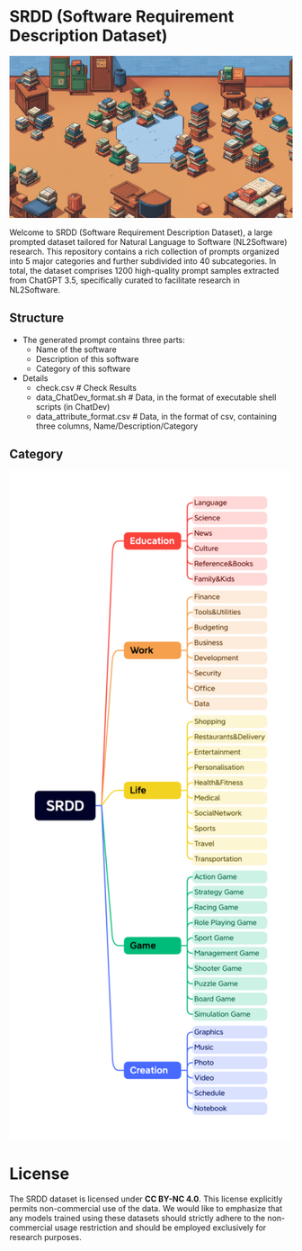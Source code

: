 # SRDD (Software Requirement Description Dataset)

<p align="center">
  <img src='./cover.png' width=800>
</p>

Welcome to SRDD (Software Requirement Description Dataset), a large prompted dataset tailored for Natural Language to Software (NL2Software) research. This repository contains a rich collection of prompts organized into 5 major categories and further subdivided into 40 subcategories. In total, the dataset comprises 1200 high-quality prompt samples extracted from ChatGPT 3.5, specifically curated to facilitate research in NL2Software.

## Structure
- The generated prompt contains three parts:
    -   Name of the software
    -   Description of this software
    -   Category of this software
- Details
	-	check.csv # Check Results
	-	data_ChatDev_format.sh # Data, in the format of executable shell scripts (in ChatDev)
	-	data_attribute_format.csv # Data, in the format of csv, containing three columns, Name/Description/Category
## Category
<p align="center">
  <img src='./SRDD_Category.png' width=800>
</p>

# License
The SRDD dataset is licensed under **CC BY-NC 4.0**. This license explicitly permits non-commercial use of the data. We would like to emphasize that any models trained using these datasets should strictly adhere to the non-commercial usage restriction and should be employed exclusively for research purposes.
